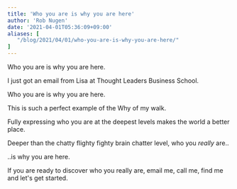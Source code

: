 ```yaml
---
title: 'Who you are is why you are here'
author: 'Rob Nugen'
date: '2021-04-01T05:36:09+09:00'
aliases: [
   "/blog/2021/04/01/who-you-are-is-why-you-are-here/"
]
---
```


Who you are is why you are here.

I just got an email from Lisa at Thought Leaders Business School.

Who you are is why you are here.

This is such a perfect example of the Why of my walk.

Fully expressing who you are at the deepest levels makes the world a better place.

Deeper than the chatty flighty fighty brain chatter level, who you *really* are..

..is why you are here.

If you are ready to discover who you really are, email me, call me, find me and let's get started.
